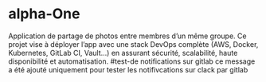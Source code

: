 # alpha-One
Application de partage de photos entre membres d’un même groupe. Ce projet vise à déployer l’app avec une stack DevOps complète (AWS, Docker, Kubernetes, GitLab CI, Vault…) en assurant sécurité, scalabilité, haute disponibilité et automatisation.
#test-de notifications sur gitlab
ce message a été ajouté uniquement pour tester les notifivcations sur clack par gitlab
